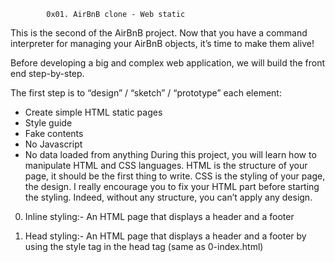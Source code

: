             0x01. AirBnB clone - Web static

This is the second of the AirBnB project.
Now that you have a command interpreter for managing your AirBnB objects, it’s time to make them alive!

Before developing a big and complex web application, we will build the front end step-by-step.

The first step is to “design” / “sketch” / “prototype” each element:

 - Create simple HTML static pages
 - Style guide
 - Fake contents
 - No Javascript
 - No data loaded from anything
During this project, you will learn how to manipulate HTML and CSS languages. HTML is the structure of your page, it should be the first thing to write. CSS is the styling of your page, the design. I really encourage you to fix your HTML part before starting the styling. Indeed, without any structure, you can’t apply any design.

0. Inline styling:-
  An HTML page that displays a header and a footer

1. Head styling:-
  An HTML page that displays a header and a footer by using the style tag in the head tag (same as 0-index.html)
